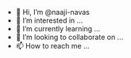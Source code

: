 - 👋 Hi, I’m @naaji-navas
- 👀 I’m interested in ...
- 🌱 I’m currently learning ...
- 💞️ I’m looking to collaborate on ...
- 📫 How to reach me ...

<!---
naaji-navas/naaji-navas is a ✨ special ✨ repository because its `README.md` (this file) appears on your GitHub profile.
You can click the Preview link to take a look at your changes.
--->

